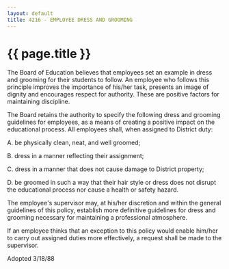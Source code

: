```yaml
---
layout: default
title: 4216 - EMPLOYEE DRESS AND GROOMING
---
```


{{ page.title }}
================

The Board of Education believes that employees set an example in dress
and grooming for their students to follow. An employee who follows this
principle improves the importance of his/her task, presents an image of
dignity and encourages respect for authority. These are positive factors
for maintaining discipline.

The Board retains the authority to specify the following dress and
grooming guidelines for employees, as a means of creating a positive
impact on the educational process. All employees shall, when assigned to
District duty:

A. be physically clean, neat, and well groomed;

B. dress in a manner reflecting their assignment;

C. dress in a manner that does not cause damage to District property;

D. be groomed in such a way that their hair style or dress does not
disrupt the educational process nor cause a health or safety hazard.

The employee's supervisor may, at his/her discretion and within the
general guidelines of this policy, establish more definitive guidelines
for dress and grooming necessary for maintaining a professional
atmosphere.

If an employee thinks that an exception to this policy would enable
him/her to carry out assigned duties more effectively, a request shall
be made to the supervisor.

Adopted 3/18/88
